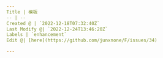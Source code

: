 ```yaml
---
Title | 模板
-- | --
Created @ | `2022-12-18T07:32:40Z`
Last Modify @| `2022-12-24T13:46:20Z`
Labels | `enhancement`
Edit @| [here](https://github.com/junxnone/F/issues/34)

---
```


